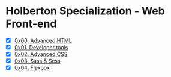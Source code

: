 # Holberton Specialization - Web Front-end

-   [x] [0x00. Advanced HTML](https://github.com/pforciol/holbertonschool-web_front_end/tree/master/0x00-html_advanced)
-   [x] [0x01. Developer tools](https://github.com/pforciol/holbertonschool-web_front_end/tree/master/0x01-developer_tools)
-   [x] [0x02. Advanced CSS](https://github.com/pforciol/holbertonschool-web_front_end/tree/master/0x02-css_advanced)
-   [x] [0x03. Sass & Scss](https://github.com/pforciol/holbertonschool-web_front_end/tree/master/0x03-sass_scss)
-   [x] [0x04. Flexbox](https://github.com/pforciol/holbertonschool-web_front_end/tree/master/0x04-flexbox)
